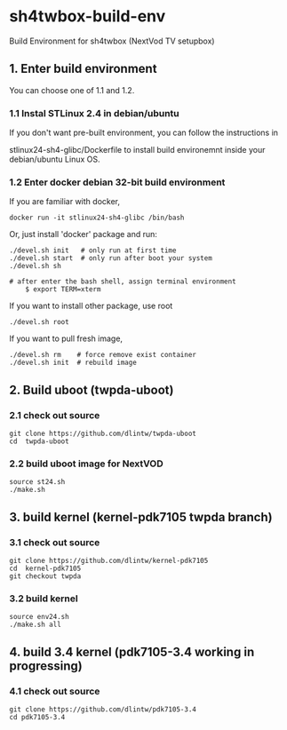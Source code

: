 # sh4twbox-build-env
Build Environment for sh4twbox (NextVod TV setupbox)

## 1. Enter build environment

You can choose one of 1.1 and 1.2.

### 1.1 Instal STLinux 2.4 in debian/ubuntu

If you don't want pre-built environment, you can follow the instructions in

stlinux24-sh4-glibc/Dockerfile to install build environemnt inside your
debian/ubuntu Linux OS.


### 1.2 Enter docker debian 32-bit build environment

If you are familiar with docker,

	docker run -it stlinux24-sh4-glibc /bin/bash

Or, just install 'docker' package and run:

	./devel.sh init   # only run at first time
	./devel.sh start  # only run after boot your system
	./devel.sh sh

	# after enter the bash shell, assign terminal environment
        $ export TERM=xterm

If you want to install other package, use root

	./devel.sh root   

If you want to pull fresh image,

	./devel.sh rm    # force remove exist container
	./devel.sh init  # rebuild image

## 2. Build uboot (twpda-uboot)

### 2.1 check out source

	git clone https://github.com/dlintw/twpda-uboot
	cd  twpda-uboot

### 2.2 build uboot image for NextVOD

	source st24.sh
	./make.sh

## 3. build kernel (kernel-pdk7105 twpda branch)

### 3.1 check out source

	git clone https://github.com/dlintw/kernel-pdk7105
	cd  kernel-pdk7105
	git checkout twpda

### 3.2 build kernel

	source env24.sh
	./make.sh all

## 4. build 3.4 kernel (pdk7105-3.4 working in progressing)

### 4.1 check out source

	git clone https://github.com/dlintw/pdk7105-3.4
	cd pdk7105-3.4


